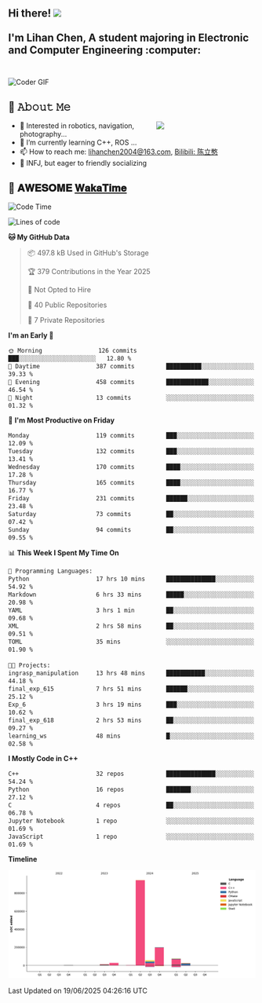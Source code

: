 <h2 align="left">
 <abc>
  <br>Hi there! <img src="https://user-images.githubusercontent.com/42378118/110234147-e3259600-7f4e-11eb-95be-0c4047144dea.gif" width="30"><br>
  <br> I'm Lihan Chen, A student majoring in Electronic and Computer Engineering :computer:<br>
  <br>
 </abc>
</h2>

<img align="center" src="https://media.giphy.com/media/SWoSkN6DxTszqIKEqv/giphy.gif" alt="Coder GIF" width="500">

## :book: 𝙰𝚋𝚘𝚞𝚝 𝙼𝚎

<img align="right" width="40%" src="https://github-readme-stats.vercel.app/api?username=LihanChen2004&show_icons=true&icon_color=CE1D2D&text_color=718096&bg_color=ffffff&hide_title=true" />

- 🌟 Interested in robotics, navigation, photography...
- 🌱 I’m currently learning C++, ROS ... 
- 📫 How to reach me: lihanchen2004@163.com, [Bilibili: 陈立憨](https://space.bilibili.com/170786212)
- 👯 INFJ, but eager to friendly socializing

## 📜 𝐀𝐖𝐄𝐒𝐎𝐌𝐄 [𝐖𝐚𝐤𝐚𝐓𝐢𝐦𝐞](https://github.com/anmol098/waka-readme-stats)

<!--START_SECTION:waka-->
![Code Time](http://img.shields.io/badge/Code%20Time-1%2C176%20hrs%2041%20mins-blue)

![Lines of code](https://img.shields.io/badge/From%20Hello%20World%20I%27ve%20Written-1.3%20million%20lines%20of%20code-blue)

**🐱 My GitHub Data** 

> 📦 497.8 kB Used in GitHub's Storage 
 > 
> 🏆 379 Contributions in the Year 2025
 > 
> 🚫 Not Opted to Hire
 > 
> 📜 40 Public Repositories 
 > 
> 🔑 7 Private Repositories 
 > 
**I'm an Early 🐤** 

```text
🌞 Morning                126 commits         ███░░░░░░░░░░░░░░░░░░░░░░   12.80 % 
🌆 Daytime                387 commits         ██████████░░░░░░░░░░░░░░░   39.33 % 
🌃 Evening                458 commits         ████████████░░░░░░░░░░░░░   46.54 % 
🌙 Night                  13 commits          ░░░░░░░░░░░░░░░░░░░░░░░░░   01.32 % 
```
📅 **I'm Most Productive on Friday** 

```text
Monday                   119 commits         ███░░░░░░░░░░░░░░░░░░░░░░   12.09 % 
Tuesday                  132 commits         ███░░░░░░░░░░░░░░░░░░░░░░   13.41 % 
Wednesday                170 commits         ████░░░░░░░░░░░░░░░░░░░░░   17.28 % 
Thursday                 165 commits         ████░░░░░░░░░░░░░░░░░░░░░   16.77 % 
Friday                   231 commits         ██████░░░░░░░░░░░░░░░░░░░   23.48 % 
Saturday                 73 commits          ██░░░░░░░░░░░░░░░░░░░░░░░   07.42 % 
Sunday                   94 commits          ██░░░░░░░░░░░░░░░░░░░░░░░   09.55 % 
```


📊 **This Week I Spent My Time On** 

```text
💬 Programming Languages: 
Python                   17 hrs 10 mins      ██████████████░░░░░░░░░░░   54.92 % 
Markdown                 6 hrs 33 mins       █████░░░░░░░░░░░░░░░░░░░░   20.98 % 
YAML                     3 hrs 1 min         ██░░░░░░░░░░░░░░░░░░░░░░░   09.68 % 
XML                      2 hrs 58 mins       ██░░░░░░░░░░░░░░░░░░░░░░░   09.51 % 
TOML                     35 mins             ░░░░░░░░░░░░░░░░░░░░░░░░░   01.90 % 

🐱‍💻 Projects: 
ingrasp_manipulation     13 hrs 48 mins      ███████████░░░░░░░░░░░░░░   44.18 % 
final_exp_615            7 hrs 51 mins       ██████░░░░░░░░░░░░░░░░░░░   25.12 % 
Exp_6                    3 hrs 19 mins       ███░░░░░░░░░░░░░░░░░░░░░░   10.62 % 
final_exp_618            2 hrs 53 mins       ██░░░░░░░░░░░░░░░░░░░░░░░   09.27 % 
learning_ws              48 mins             █░░░░░░░░░░░░░░░░░░░░░░░░   02.58 % 
```

**I Mostly Code in C++** 

```text
C++                      32 repos            ██████████████░░░░░░░░░░░   54.24 % 
Python                   16 repos            ███████░░░░░░░░░░░░░░░░░░   27.12 % 
C                        4 repos             ██░░░░░░░░░░░░░░░░░░░░░░░   06.78 % 
Jupyter Notebook         1 repo              ░░░░░░░░░░░░░░░░░░░░░░░░░   01.69 % 
JavaScript               1 repo              ░░░░░░░░░░░░░░░░░░░░░░░░░   01.69 % 
```



**Timeline**

![Lines of Code chart](https://raw.githubusercontent.com/LihanChen2004/LihanChen2004/main/assets/bar_graph.png)


 Last Updated on 19/06/2025 04:26:16 UTC
<!--END_SECTION:waka-->

<!--
**LihanChen2004/LihanChen2004** is a ✨ _special_ ✨ repository because its `README.md` (this file) appears on your GitHub profile.

Here are some ideas to get you started:

- 🔭 I’m currently working on ...
- 🌱 I’m currently learning ...
- 👯 I’m looking to collaborate on ...
- 🤔 I’m looking for help with ...
- 💬 Ask me about ...
- 📫 How to reach me: ...
- 😄 Pronouns: ...
- ⚡ Fun fact: ...
-->
